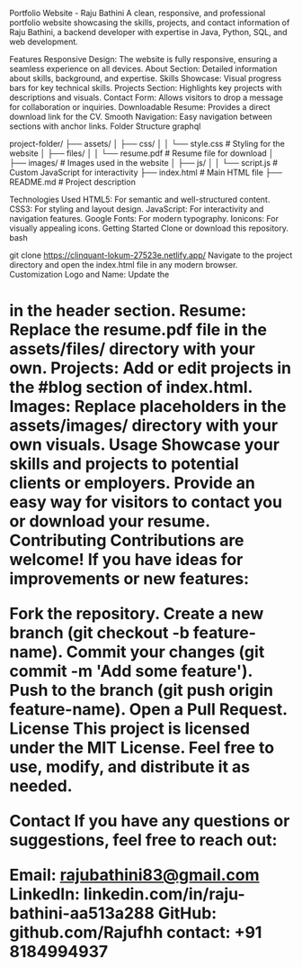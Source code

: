 Portfolio Website - Raju Bathini
A clean, responsive, and professional portfolio website showcasing the skills, projects, and contact information of Raju Bathini, a backend developer with expertise in Java, Python, SQL, and web development.


Features
Responsive Design: The website is fully responsive, ensuring a seamless experience on all devices.
About Section: Detailed information about skills, background, and expertise.
Skills Showcase: Visual progress bars for key technical skills.
Projects Section: Highlights key projects with descriptions and visuals.
Contact Form: Allows visitors to drop a message for collaboration or inquiries.
Downloadable Resume: Provides a direct download link for the CV.
Smooth Navigation: Easy navigation between sections with anchor links.
Folder Structure
graphql


project-folder/
├── assets/
│   ├── css/
│   │   └── style.css         # Styling for the website
│   ├── files/
│   │   └── resume.pdf        # Resume file for download
│   ├── images/               # Images used in the website
│   ├── js/
│   │   └── script.js         # Custom JavaScript for interactivity
├── index.html                # Main HTML file
├── README.md                 # Project description




Technologies Used
HTML5: For semantic and well-structured content.
CSS3: For styling and layout design.
JavaScript: For interactivity and navigation features.
Google Fonts: For modern typography.
Ionicons: For visually appealing icons.
Getting Started
Clone or download this repository.
bash


git clone https://clinquant-lokum-27523e.netlify.app/
Navigate to the project directory and open the index.html file in any modern browser.
Customization
Logo and Name: Update the <h1 class="logo"> in the header section.
Resume: Replace the resume.pdf file in the assets/files/ directory with your own.
Projects: Add or edit projects in the #blog section of index.html.
Images: Replace placeholders in the assets/images/ directory with your own visuals.
Usage
Showcase your skills and projects to potential clients or employers.
Provide an easy way for visitors to contact you or download your resume.
Contributing
Contributions are welcome! If you have ideas for improvements or new features:

Fork the repository.
Create a new branch (git checkout -b feature-name).
Commit your changes (git commit -m 'Add some feature').
Push to the branch (git push origin feature-name).
Open a Pull Request.
License
This project is licensed under the MIT License. Feel free to use, modify, and distribute it as needed.

Contact
If you have any questions or suggestions, feel free to reach out:

Email: rajubathini83@gmail.com
LinkedIn: linkedin.com/in/raju-bathini-aa513a288
GitHub: github.com/Rajufhh
contact: +91 8184994937
